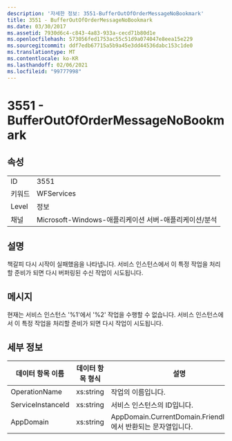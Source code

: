 ```yaml
---
description: '자세한 정보: 3551-BufferOutOfOrderMessageNoBookmark'
title: 3551 - BufferOutOfOrderMessageNoBookmark
ms.date: 03/30/2017
ms.assetid: 7930d6c4-c843-4a83-933a-cecd71b80d1e
ms.openlocfilehash: 573056fed1753ac55c51d9a074047e8eea15e229
ms.sourcegitcommit: ddf7edb67715a5b9a45e3dd44536dabc153c1de0
ms.translationtype: MT
ms.contentlocale: ko-KR
ms.lasthandoff: 02/06/2021
ms.locfileid: "99777998"
---
```

# <a name="3551---bufferoutofordermessagenobookmark"></a>3551 - BufferOutOfOrderMessageNoBookmark

## <a name="properties"></a>속성  
  
|||  
|-|-|  
|ID|3551|  
|키워드|WFServices|  
|Level|정보|  
|채널|Microsoft-Windows-애플리케이션 서버-애플리케이션/분석|  
  
## <a name="description"></a>설명  

 책갈피 다시 시작이 실패했음을 나타냅니다. 서비스 인스턴스에서 이 특정 작업을 처리할 준비가 되면 다시 버퍼링된 수신 작업이 시도됩니다.  
  
## <a name="message"></a>메시지  

 현재는 서비스 인스턴스 '%1'에서 '%2' 작업을 수행할 수 없습니다. 서비스 인스턴스에서 이 특정 작업을 처리할 준비가 되면 다시 작업이 시도됩니다.  
  
## <a name="details"></a>세부 정보  
  
|데이터 항목 이름|데이터 항목 형식|설명|  
|--------------------|--------------------|-----------------|  
|OperationName|xs:string|작업의 이름입니다.|  
|ServiceInstanceId|xs:string|서비스 인스턴스의 ID입니다.|  
|AppDomain|xs:string|AppDomain.CurrentDomain.FriendlyName에서 반환되는 문자열입니다.|
